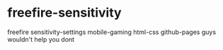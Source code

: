 # freefire-sensitivity
freefire  sensitivity-settings  mobile-gaming  html-css  github-pages
guys wouldn't help you dont
